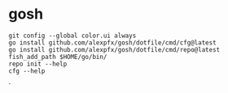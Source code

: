 # gosh

    git config --global color.ui always
    go install github.com/alexpfx/gosh/dotfile/cmd/cfg@latest
    go install github.com/alexpfx/gosh/dotfile/cmd/repo@latest
    fish_add_path $HOME/go/bin/
    repo init --help
    cfg --help
`

